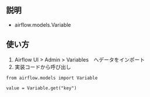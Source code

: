 ## 説明
* airflow.models.Variable

## 使い方
 1. Airflow UI > Admin > Variables　へデータをインポート
 2. 実装コードから呼び出し

```
from airflow.models import Variable

value = Variable.get("key")
```

